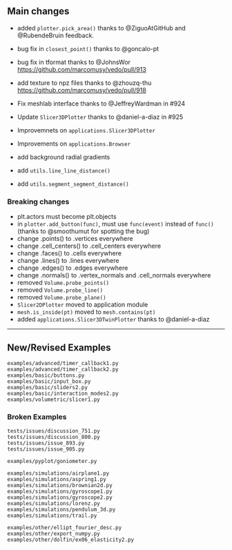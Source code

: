 ## Main changes

- added `plotter.pick_area()` thanks to @ZiguoAtGitHub and @RubendeBruin feedback.
- bug fix in `closest_point()` thanks to @goncalo-pt
- bug fix in tformat thanks to @JohnsWor  https://github.com/marcomusy/vedo/pull/913
- add texture to npz files thanks to @zhouzq-thu https://github.com/marcomusy/vedo/pull/918

- Fix meshlab interface thanks to @JeffreyWardman in #924
- Update `Slicer3DPlotter` thanks to @daniel-a-diaz in #925
- Improvemnets on `applications.Slicer3DPlotter`
- Improvements on `applications.Browser`
- add background radial gradients
- add `utils.line_line_distance()`
- add `utils.segment_segment_distance()`


### Breaking changes
- plt.actors must become plt.objects
- in `plotter.add_button(func)`, must use `func(event)` instead of `func()`
(thanks to @smoothumut for spotting the bug)
- change .points() to .vertices everywhere
- change .cell_centers() to .cell_centers everywhere
- change .faces() to .cells everywhere
- change .lines() to .lines everywhere
- change .edges() to .edges everywhere
- change .normals() to .vertex_normals and .cell_normals everywhere
- removed `Volume.probe_points()`
- removed `Volume.probe_line()`
- removed `Volume.probe_plane()`
- `Slicer2DPlotter` moved to application module
- `mesh.is_inside(pt)` moved to `mesh.contains(pt)`
- added `applications.Slicer3DTwinPlotter` thanks to @daniel-a-diaz




-------------------------
## New/Revised Examples
```
examples/advanced/timer_callback1.py
examples/advanced/timer_callback2.py
examples/basic/buttons.py
examples/basic/input_box.py
examples/basic/sliders2.py
examples/basic/interaction_modes2.py
examples/volumetric/slicer1.py
```


### Broken Examples
```
tests/issues/discussion_751.py
tests/issues/discussion_800.py
tests/issues/issue_893.py
tests/issues/issue_905.py

examples/pyplot/goniometer.py

examples/simulations/airplane1.py
examples/simulations/aspring1.py
examples/simulations/brownian2d.py
examples/simulations/gyroscope1.py
examples/simulations/gyroscope2.py
examples/simulations/lorenz.py
examples/simulations/pendulum_3d.py
examples/simulations/trail.py

examples/other/ellipt_fourier_desc.py
examples/other/export_numpy.py
examples/other/dolfin/ex06_elasticity2.py
```



